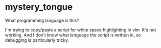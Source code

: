mystery_tongue
==============

What programming language is this?

I'm trying to copy/paste a script for white space highlighting in vim. It's not working. And I don't know what language the script is written in, so debugging is particularly tricky.
